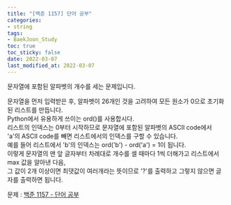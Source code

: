 ```yaml
---
title: "[백준 1157] 단어 공부"
categories: 
- string
tags:
- BaekJoon_Study
toc: true
toc_sticky: false
date: 2022-03-07
last_modified_at: 2022-03-07
---
```


문자열에 포함된 알파벳의 개수를 세는 문제입니다.  

문자열을 먼저 입력받은 후, 알파벳이 26개인 것을 고려하여 모든 원소가 0으로 초기화된 리스트를 만듭니다.   
Python에서 유용하게 쓰이는 ord()를 사용합시다.  
리스트의 인덱스는 0부터 시작하므로 문자열에 포함된 알파벳의 ASCII code에서    
'a'의 ASCII code를 빼면 리스트에서의 인덱스를 구할 수 있습니다.   
예를 들어 리스트에서 'b'의 인덱스는 ord('b') - ord('a') = 1이 됩니다.   
이렇게 문자열의 맨 앞 글자부터 차례대로 개수를 셀 때마다 1씩 더해가고 리스트에서 max 값을 알아낸 다음,    
그 값이 2개 이상이면 최댓값이 여러개라는 뜻이므로 '?'를 출력하고 그렇지 않으면 글자를 출력하면 됩니다.  

문제 : [백준 1157 - 단어 공부](https://www.acmicpc.net/problem/1157)

<script src="https://gist.github.com/Ryumaker/521aa364a8868dab1c7e66b8049bf8d8.js"></script>

